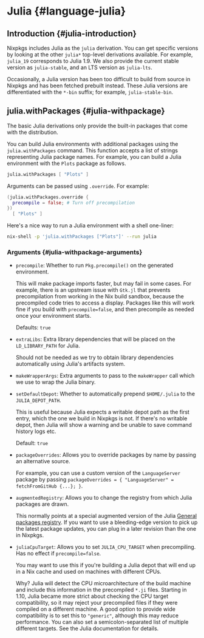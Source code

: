 # Julia {#language-julia}

## Introduction {#julia-introduction}

Nixpkgs includes Julia as the `julia` derivation.
You can get specific versions by looking at the other `julia*` top-level derivations available.
For example, `julia_19` corresponds to Julia 1.9.
We also provide the current stable version as `julia-stable`, and an LTS version as `julia-lts`.

Occasionally, a Julia version has been too difficult to build from source in Nixpkgs and has been fetched prebuilt instead.
These Julia versions are differentiated with the `*-bin` suffix; for example, `julia-stable-bin`.

## julia.withPackages {#julia-withpackage}

The basic Julia derivations only provide the built-in packages that come with the distribution.

You can build Julia environments with additional packages using the `julia.withPackages` command.
This function accepts a list of strings representing Julia package names.
For example, you can build a Julia environment with the `Plots` package as follows.

```nix
julia.withPackages [ "Plots" ]
```

Arguments can be passed using `.override`.
For example:

```nix
(julia.withPackages.override {
  precompile = false; # Turn off precompilation
})
  [ "Plots" ]
```

Here's a nice way to run a Julia environment with a shell one-liner:

```sh
nix-shell -p 'julia.withPackages ["Plots"]' --run julia
```

### Arguments {#julia-withpackage-arguments}

* `precompile`: Whether to run `Pkg.precompile()` on the generated environment.

  This will make package imports faster, but may fail in some cases.
  For example, there is an upstream issue with `Gtk.jl` that prevents precompilation from working in the Nix build sandbox, because the precompiled code tries to access a display.
  Packages like this will work fine if you build with `precompile=false`, and then precompile as needed once your environment starts.

  Defaults: `true`

* `extraLibs`: Extra library dependencies that will be placed on the `LD_LIBRARY_PATH` for Julia.

  Should not be needed as we try to obtain library dependencies automatically using Julia's artifacts system.

* `makeWrapperArgs`: Extra arguments to pass to the `makeWrapper` call which we use to wrap the Julia binary.
* `setDefaultDepot`: Whether to automatically prepend `$HOME/.julia` to the `JULIA_DEPOT_PATH`.

  This is useful because Julia expects a writable depot path as the first entry, which the one we build in Nixpkgs is not.
  If there's no writable depot, then Julia will show a warning and be unable to save command history logs etc.

  Default: `true`

* `packageOverrides`: Allows you to override packages by name by passing an alternative source.

  For example, you can use a custom version of the `LanguageServer` package by passing `packageOverrides = { "LanguageServer" = fetchFromGitHub {...}; }`.

* `augmentedRegistry`: Allows you to change the registry from which Julia packages are drawn.

  This normally points at a special augmented version of the Julia [General packages registry](https://github.com/JuliaRegistries/General).
  If you want to use a bleeding-edge version to pick up the latest package updates, you can plug in a later revision than the one in Nixpkgs.

* `juliaCpuTarget`: Allows you to set `JULIA_CPU_TARGET` when precompiling. Has no effect if `precompile=false`.

  You may want to use this if you're building a Julia depot that will end up in a Nix cache and used on machines with
  different CPUs.

  Why? Julia will detect the CPU microarchitecture of the build machine and include this information in the precompiled
  `*.ji` files. Starting in 1.10, Julia became more strict about checking the CPU target compatibility, so it may reject
  your precompiled files if they were compiled on a different machine.
  A good option to provide wide compatibility is to set this to `"generic"`, although this may reduce performance.
  You can also set a semicolon-separated list of multiple different targets. See the Julia documentation for details.
